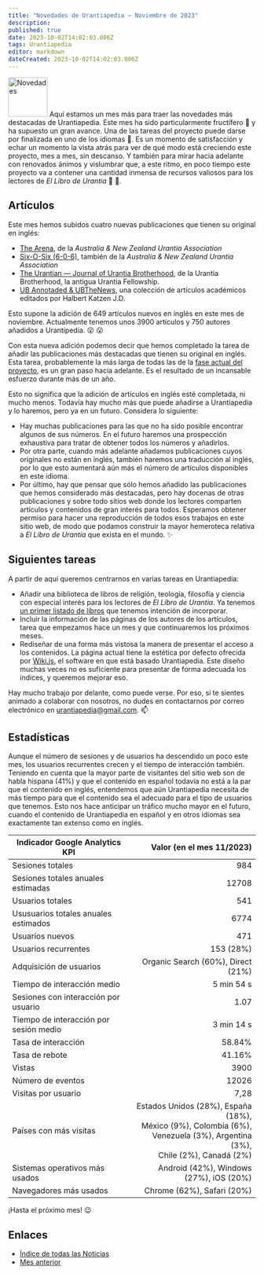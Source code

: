 ```yaml
---
title: "Novedades de Urantiapedia — Noviembre de 2023"
description: 
published: true
date: 2023-10-02T14:02:03.086Z
tags: Urantiapedia
editor: markdown
dateCreated: 2023-10-02T14:02:03.086Z
---
```


<img src="/_assets/svg/icon-news.svg" alt="Novedades" style="width: 80px;"> Aquí estamos un mes más para traer las novedades más destacadas de Urantiapedia. Este mes ha sido particularmente fructífero :palm_tree: y ha supuesto un gran avance. Una de las tareas del proyecto puede darse por finalizada en uno de los idiomas :muscle:. Es un momento de satisfacción y echar un momento la vista atrás para ver de qué modo está creciendo este proyecto, mes a mes, sin descanso. Y también para mirar hacia adelante con renovados ánimos y vislumbrar que, a este ritmo, en poco tiempo este proyecto va a contener una cantidad inmensa de recursos valiosos para los lectores de _El Libro de Urantia_ :blue_book: :blue_heart:.

## Artículos

Este mes hemos subidos cuatro nuevas publicaciones que tienen su original en inglés:
- [The Arena](/en/index/articles_arena), de la _Australia & New Zealand Urantia Association_
- [Six-O-Six (6-0-6)](/en/index/articles_606), también de la _Australia & New Zealand Urantia Association_
- [The Urantian — Journal of Urantia Brotherhood](/en/index/articles_the_urantian), de la Urantia Brotherhood, la antigua Urantia Fellowship.
- [UB Annotaded & UBTheNews](/en/index/articles_ubannotated), una colección de artículos académicos editados por Halbert Katzen J.D.

Esto supone la adición de 649 artículos nuevos en inglés en este mes de noviembre. Actualmente tenemos unos 3900 artículos y 750 autores añadidos a Urantipedia. :open_mouth: :open_mouth:

Con esta nueva adición podemos decir que hemos completado la tarea de añadir las publicaciones más destacadas que tienen su original en inglés. Esta tarea, probablemente la más larga de todas las de la [fase actual del proyecto](/es/help/phases#fase-ii-libros-art%C3%ADculos-ayudas-de-estudio-esquemas-e-%C3%ADndices), es un gran paso hacia adelante. Es el resultado de un incansable esfuerzo durante más de un año.

Esto no significa que la adición de artículos en inglés esté completada, ni mucho menos. Todavía hay mucho más que puede añadirse a Urantiapedia y lo haremos, pero ya en un futuro. Considera lo siguiente:
- Hay muchas publicaciones para las que no ha sido posible encontrar algunos de sus números. En el futuro haremos una prospección exhaustiva para tratar de obtener todos los números y añadirlos. 
- Por otra parte, cuando más adelante añadamos publicaciones cuyos originales no están en inglés, también haremos una traducción al inglés, por lo que esto aumentará aún más el número de artículos disponibles en este idioma. 
- Por último, hay que pensar que sólo hemos añadido las publicaciones que hemos considerado más destacadas, pero hay docenas de otras publicaciones y sobre todo sitios web donde los lectores comparten artículos y contenidos de gran interés para todos. Esperamos obtener permiso para hacer una reproducción de todos esos trabajos en este sitio web, de modo que podamos construir la mayor hemeroteca relativa a _El Libro de Urantia_ que exista en el mundo. :sparkles:

## Siguientes tareas

A partir de aquí queremos centrarnos en varias tareas en Urantiapedia: 

- Añadir una biblioteca de libros de religión, teología, filosofía y ciencia con especial interés para los lectores de _El Libro de Urantia_. Ya tenemos [un primer listado de libros](/en/book) que tenemos intención de incorporar.
- Incluir la información de las páginas de los autores de los artículos, tarea que empezamos hace un mes y que continuaremos los próximos meses.
- Rediseñar de una forma más vistosa la manera de presentar el acceso a los contenidos. La página actual tiene la estética por defecto ofrecida por [Wiki.js](https://js.wiki/), el software en que está basado Urantiapedia. Este diseño muchas veces no es suficiente para presentar de forma adecuada los índices, y queremos mejorar eso.

Hay mucho trabajo por delante, como puede verse. Por eso, si te sientes animado a colaborar con nosotros, no dudes en contactarnos por correo electrónico en urantiapedia@gmail.com. :mailbox:

## Estadísticas

Aunque el número de sesiones y de usuarios ha descendido un poco este mes, los usuarios recurrentes crecen y el tiempo de interacción también. Teniendo en cuenta que la mayor parte de visitantes del sitio web son de habla hispana (41%) y que el contenido en español todavía no está a la par que el contenido en inglés, entendemos que aún Urantiapedia necesita de más tiempo para que el contenido sea el adecuado para el tipo de usuarios que tenemos. Esto nos hace anticipar un tráfico mucho mayor en el futuro, cuando el contenido de Urantiapedia en español y en otros idiomas sea exactamente tan extenso como en inglés.

Indicador Google Analytics KPI | Valor (en el mes 11/2023)
--- | ---:
Sesiones totales | 984
Sesiones totales anuales estimadas | 12708
Usuarios totales | 541
Ususuarios totales anuales estimados | 6774
Usuarios nuevos | 471
Usuarios recurrentes | 153 (28%)
Adquisición de usuarios | Organic Search (60%), Direct (21%)
Tiempo de interacción medio | 5 min 54 s
Sesiones con interacción por usuario | 1.07
Tiempo de interacción por sesión medio | 3 min 14 s
Tasa de interacción | 58.84%
Tasa de rebote | 41.16%
Vistas | 3900
Número de eventos | 12026
Visitas por usuario | 7,28
Países con más visitas | Estados Unidos (28%), España (18%), <br>México (9%), Colombia (6%), <br>Venezuela (3%), Argentina (3%),<br>Chile (2%), Canadá (2%)
Sistemas operativos más usados | Android (42%), Windows (27%), iOS (20%)
Navegadores más usados | Chrome (62%), Safari (20%)

¡Hasta el próximo mes! :wink:

## Enlaces

- [Índice de todas las Noticias](/es/news)
- [Mes anterior](/es/news/2023/10)